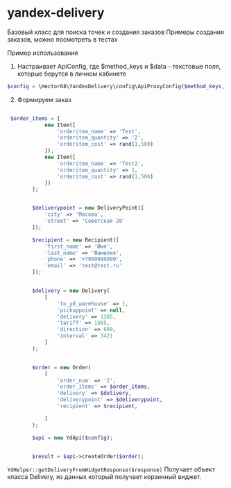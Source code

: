 # yandex-delivery


Базовый класс для поиска точек и создания заказов
Примеры создания заказов, можно посмотреть в тестах

Пример использования

1. Настраивает ApiConfig, где $method_keys и $data - текстовые поля, которые берутся в личном кабинете
```php
$config = \Hector68\YandexDelivery\config\ApiProxyConfig($method_keys, $data);
```

2. Формируем заказ
```php

 $order_items = [
            new Item([
                'orderitem_name' => 'Test',
                'orderitem_quantity' => '2',
                'orderitem_cost' => rand(1,500)
            ]),
            new Item([
                'orderitem_name' => 'Test2',
                'orderitem_quantity' => 1,
                'orderitem_cost' => rand(1,500)
            ])
        ];


        $deliverypoint = new DeliveryPoint([
            'city' => 'Москва',
            'street' => 'Советская 20'
        ]);

        $recipient = new Recipient([
            'first_name' => 'Имя',
            'last_name' => 'Фамилия',
            'phone' => '+7999999999',
            'email' => 'test@test.ru'
        ]);


        $delivery = new Delivery(
            [
                'to_yd_warehouse' => 1,
                'pickuppoint' => null,
                'delivery' => 1385,
                'tariff' => 1565,
                'direction' => 699,
                'interval' => 3421
            ]
        );


        $order = new Order(
            [
                'order_num' => '2',
                'order_items' => $order_items,
                'delivery' => $delivery,
                'deliverypoint' => $deliverypoint,
                'recipient' => $recipient,

            ]
        );

        $api = new YdApi($config);


        $result = $api->createOrder($order);
```

```YdHelper::getDeliveryFromWidgetResponse($response)``` Получает объект класса Delivery, из данных который получает корзинный виджет.